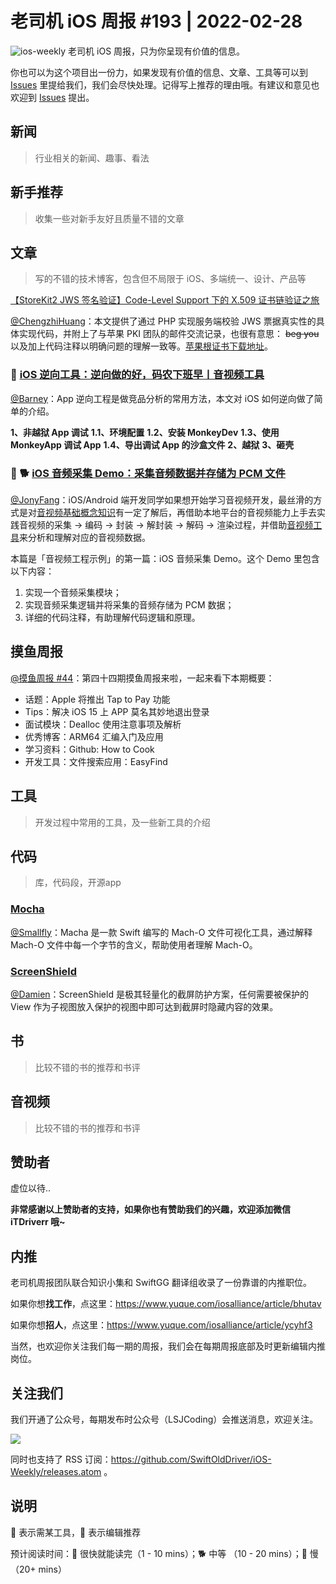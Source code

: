 # 老司机 iOS 周报 #193 | 2022-02-28

![ios-weekly](https://github.com/SwiftOldDriver/iOS-Weekly/blob/master/assets/ios-weekly.png?raw=true)
老司机 iOS 周报，只为你呈现有价值的信息。

你也可以为这个项目出一份力，如果发现有价值的信息、文章、工具等可以到 [Issues](https://github.com/SwiftOldDriver/iOS-Weekly/issues) 里提给我们，我们会尽快处理。记得写上推荐的理由哦。有建议和意见也欢迎到 [Issues](https://github.com/SwiftOldDriver/iOS-Weekly/issues) 提出。

## 新闻

> 行业相关的新闻、趣事、看法

## 新手推荐

> 收集一些对新手友好且质量不错的文章

## 文章

> 写的不错的技术博客，包含但不局限于 iOS、多端统一、设计、产品等

[【StoreKit2 JWS 签名验证】Code-Level Support 下的 X.509 证书链验证之旅](https://juejin.cn/post/7039622474274701348#heading-14)

[@ChengzhiHuang](https://github.com/ChengzhiHuang)：本文提供了通过 PHP 实现服务端校验 JWS 票据真实性的具体实现代码，并附上了与苹果 PKI 团队的邮件交流记录，也很有意思： ~~beg you~~ 以及加上代码注释以明确问题的理解一致等。[苹果根证书下载地址](https://www.apple.com/certificateauthority/)。

### 🐎 [iOS 逆向工具：逆向做的好，码农下班早丨音视频工具](https://mp.weixin.qq.com/s/QhVyUzyZN_h1qjEZhO9jYQ)

[@Barney](https://github.com/BarneyZhaoooo)：App 逆向工程是做竞品分析的常用方法，本文对 iOS 如何逆向做了简单的介绍。

**1、非越狱 App 调试**
**1.1、环境配置**
**1.2、安装 MonkeyDev**
**1.3、使用 MonkeyApp 调试 App**
**1.4、导出调试 App 的沙盒文件**
**2、越狱**
**3、砸壳**

### 🌟 🐕 [iOS 音频采集 Demo：采集音频数据并存储为 PCM 文件](https://mp.weixin.qq.com/s/FDR_5cMfAJQgZhSvjgeWYA)

[@JonyFang](https://github.com/JonyFang)：iOS/Android 端开发同学如果想开始学习音视频开发，最丝滑的方式是对[音视频基础概念知识](https://mp.weixin.qq.com/mp/appmsgalbum?__biz=MjM5MTkxOTQyMQ==&action=getalbum&album_id=2140155659944787969&scene=21#wechat_redirect)有一定了解后，再借助本地平台的音视频能力上手去实践音视频的采集 → 编码 → 封装 → 解封装 → 解码 → 渲染过程，并借助[音视频工具](https://mp.weixin.qq.com/mp/appmsgalbum?__biz=MjM5MTkxOTQyMQ==&action=getalbum&album_id=2216997905264082945#wechat_redirect)来分析和理解对应的音视频数据。

本篇是「音视频工程示例」的第一篇：iOS 音频采集 Demo。这个 Demo 里包含以下内容：

1. 实现一个音频采集模块；
2. 实现音频采集逻辑并将采集的音频存储为 PCM 数据；
3. 详细的代码注释，有助理解代码逻辑和原理。

## 摸鱼周报

[@摸鱼周报 #44](https://mp.weixin.qq.com/s/q__-veuaUZAK6xGQFxzsEg)：第四十四期摸鱼周报来啦，一起来看下本期概要：

* 话题：Apple 将推出 Tap to Pay 功能
* Tips：解决 iOS 15 上 APP 莫名其妙地退出登录
* 面试模块：Dealloc 使用注意事项及解析
* 优秀博客：ARM64 汇编入门及应用
* 学习资料：Github: How to Cook
* 开发工具：文件搜索应用：EasyFind

## 工具

> 开发过程中常用的工具，及一些新工具的介绍

## 代码

> 库，代码段，开源app

### [Mocha](https://github.com/White-White/mocha)
[@Smallfly](https://github.com/iostalks)：Macha 是一款 Swift 编写的 Mach-O 文件可视化工具，通过解释 Mach-O 文件中每一个字节的含义，帮助使用者理解 Mach-O。

### [ScreenShield](https://github.com/RyukieSama/Swifty)
[@Damien](https://github.com/ZengyiMa)：ScreenShield 是极其轻量化的截屏防护方案，任何需要被保护的 View 作为子视图放入保护的视图中即可达到截屏时隐藏内容的效果。

## 书

> 比较不错的书的推荐和书评

## 音视频

> 比较不错的书的推荐和书评

## 赞助者

虚位以待..

**非常感谢以上赞助者的支持，如果你也有赞助我们的兴趣，欢迎添加微信 iTDriverr 哦~**

## 内推

老司机周报团队联合知识小集和 SwiftGG 翻译组收录了一份靠谱的内推职位。

如果你想**找工作**，点这里：https://www.yuque.com/iosalliance/article/bhutav

如果你想**招人**，点这里：https://www.yuque.com/iosalliance/article/ycyhf3

当然，也欢迎你关注我们每一期的周报，我们会在每期周报底部及时更新编辑内推岗位。

## 关注我们

我们开通了公众号，每期发布时公众号（LSJCoding）会推送消息，欢迎关注。

![](https://github.com/SwiftOldDriver/iOS-Weekly/blob/master/assets/qrcode_for_wechat.jpg?raw=true)

同时也支持了 RSS 订阅：https://github.com/SwiftOldDriver/iOS-Weekly/releases.atom 。

## 说明

🚧 表示需某工具，🌟 表示编辑推荐

预计阅读时间：🐎 很快就能读完（1 - 10 mins）；🐕 中等 （10 - 20 mins）；🐢 慢（20+ mins）
